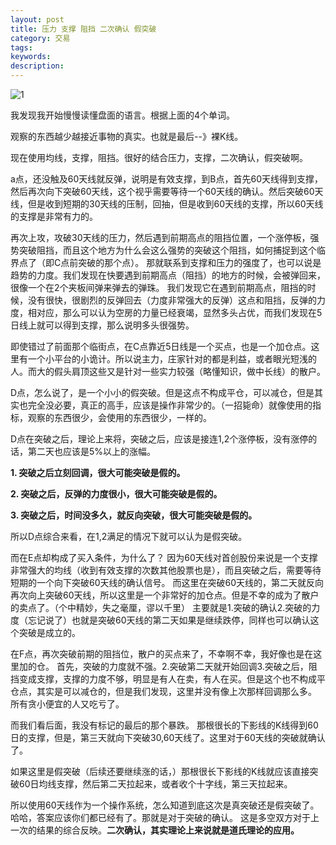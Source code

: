 ```yaml
---
layout: post
title: 压力 支撑 阻挡 二次确认 假突破
category: 交易
tags: 
keywords: 
description: 
---
```


![1]( http://7xnlfe.com1.z0.glb.clouddn.com/2015-09-10-Pressure-Support-Resist-2Confirm-FlaseBreakout.png )

我发现我开始慢慢读懂盘面的语言。根据上面的4个单词。

观察的东西越少越接近事物的真实。也就是最后--》裸K线。

现在使用均线，支撑，阻挡。很好的结合压力，支撑，二次确认，假突破啊。


a点，还没触及60天线就反弹，说明是有效支撑，到B点，首先60天线得到支撑，然后再次向下突破60天线，这个视乎需要等待一个60天线的确认。然后突破60天线，但是收到短期的30天线的压制，回抽，但是收到60天线的支撑，所以60天线的支撑是非常有力的。

再次上攻，攻破30天线的压力，然后遇到前期高点的阻挡位置，一个涨停板，强势突破阻挡，而且这个地方为什么会这么强势的突破这个阻挡，如何捕捉到这个临界点了（即C点前突破的那个点）。
那就联系到支撑和压力的强度了，也可以说是趋势的力度。我们发现在快要遇到前期高点（阻挡）的地方的时候，会被弹回来，很像一个在2个夹板间弹来弹去的弹珠。
我们发现它在遇到前期高点，阻挡的时候，没有很快，很剧烈的反弹回去（力度非常强大的反弹）这点和阻挡，反弹的力度，相对应，那么可以认为空房的力量已经衰竭，显然多头占优，而我们发现在5日线上就可以得到支撑，那么说明多头很强势。

即使错过了前面那个临街点，在C点靠近5日线是一个买点，也是一个加仓点。这里有一个小平台的小诡计。所以说主力，庄家针对的都是利益，或者眼光短浅的人。而大的假头肩顶这些又是针对一些实力较强（略懂知识，做中长线）的散户。

D点，怎么说了，是一个小小的假突破。但是这点不构成平仓，可以减仓，但是其实也完全没必要，真正的高手，应该是操作非常少的。（一招毙命）就像使用的指标，观察的东西很少，会使用的东西很少，一样的。

D点在突破之后，理论上来将，突破之后，应该是接连1,2个涨停板，没有涨停的话，第二天也应该是5%以上的涨幅。

**1. 突破之后立刻回调，很大可能突破是假的。**

**2. 突破之后，反弹的力度很小，很大可能突破是假的。**

**3. 突破之后，时间没多久，就反向突破，很大可能突破是假的。**

所以D点综合来看，在1,2满足的情况下就可以认为是假突破。

而在E点却构成了买入条件，为什么了？
因为60天线对首创股份来说是一个支撑非常强大的均线（收到有效支撑的次数其他股票也是），而且突破之后，需要等待短期的一个向下突破60天线的确认信号。
而这里在突破60天线的，第二天就反向再次向上突破60天线，所以这里是一个非常好的加仓点。但是不幸的成为了散户的卖点了。（个中精妙，失之毫厘，谬以千里）
主要就是1.突破的确认2.突破的力度（忘记说了）也就是突破60天线的第二天如果是继续跌停，同样也可以确认这个突破是成立的。

在F点，再次突破前期的阻挡位，散户的买点来了，不幸啊不幸，我好像也是在这里加的仓。
首先，突破的力度就不强。2.突破第二天就开始回调3.突破之后，阻挡变成支撑，支撑的力度不够，明显是有人在卖，有人在买。但是这个也不构成平仓点，其实是可以减仓的，但是我们发现，这里并没有像上次那样回调那么多。
所有贪小便宜的人又吃亏了。

而我们看后面，我没有标记的最后的那个暴跌。
那根很长的下影线的K线得到60日的支撑，但是，第三天就向下突破30,60天线了。这里对于60天线的突破就确认了。

如果这里是假突破（后续还要继续涨的话，）那根很长下影线的K线就应该直接突破60日均线支撑，然后第二天拉起来，或者收个十字线，第三天拉起来。


所以使用60天线作为一个操作系统，怎么知道到底这次是真突破还是假突破了。哈哈，答案应该你们都已经有了。那就是对于突破的确认。
这是多空双方对于上一次的结果的综合反映。**二次确认，其实理论上来说就是道氏理论的应用。**


